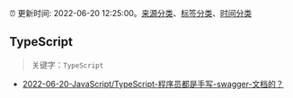 :alarm_clock: 更新时间: 2022-06-20 12:25:00。[来源分类](../README.md)、[标签分类](../TAGS.md)、[时间分类](../TIMELINE.md)

## TypeScript


> 关键字：`TypeScript`



- [2022-06-20-JavaScript/TypeScript-程序员都是手写-swagger-文档的？](https://www.v2ex.com/t/860943) 